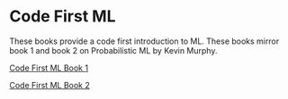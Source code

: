 # Code First ML

These books provide a code first introduction to ML. These books mirror book 1 and book 2 on Probabilistic ML by Kevin Murphy.

[Code First ML Book 1](https://code-first-ml.github.io/book1/intro.html)

[Code First ML Book 2](https://code-first-ml.github.io/book2/intro.html)

